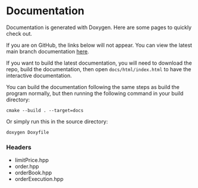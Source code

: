 Documentation
=============

Documentation is generated with Doxygen. Here are some pages to quickly check out.

If you are on GitHub, the links below will not appear. You can view the latest
main branch documentation [here](https://stefan-mada.github.io/Stock-Exchange/).

If you want to build the latest documentation, you will need to download the repo, build the
documentation, then open `docs/html/index.html` to have the interactive documentation.

You can build the documentation following the same steps as build the program normally, but then running the following command in your build directory:

    cmake --build . --target=docs

Or simply run this in the source directory:

    doxygen Doxyfile



### Headers
* limitPrice.hpp
* order.hpp
* orderBook.hpp
* orderExecution.hpp